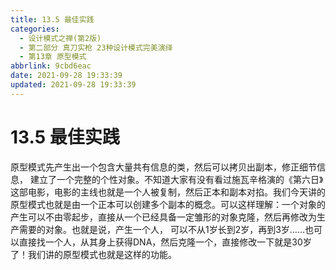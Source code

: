```yaml
---
title: 13.5 最佳实践
categories:
  - 设计模式之禅(第2版)
  - 第二部分 真刀实枪 23种设计模式完美演绎
  - 第13章 原型模式
abbrlink: 9cbd6eac
date: 2021-09-28 19:33:39
updated: 2021-09-28 19:33:39
---
```

# 13.5 最佳实践
原型模式先产生出一个包含大量共有信息的类，然后可以拷贝出副本，修正细节信息， 建立了一个完整的个性对象。不知道大家有没有看过施瓦辛格演的《第六日》这部电影，电影的主线也就是一个人被复制，然后正本和副本对掐。我们今天讲的原型模式也就是由一个正本可以创建多个副本的概念。可以这样理解：一个对象的产生可以不由零起步，直接从一个已经具备一定雏形的对象克隆，然后再修改为生产需要的对象。也就是说，产生一个人， 可以不从1岁长到2岁，再到3岁……也可以直接找一个人，从其身上获得DNA，然后克隆一个，直接修改一下就是30岁了！我们讲的原型模式也就是这样的功能。
